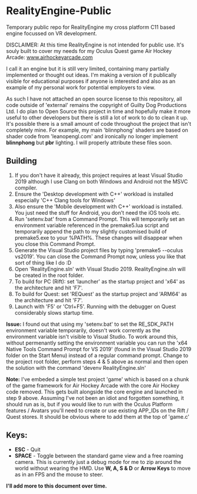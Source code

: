# RealityEngine-Public
Temporary public repo for RealityEngine my cross platform C11 based engine focussed on VR development.

DISCLAIMER: At this time RealityEngine is not intended for public use.  It's souly built to cover my needs for my Oculus Quest game Air Hockey Arcade: www.airhockeyarcade.com

I call it an engine but it is still very limited, containing many partially implemented or thought out ideas.  I'm making a version of it publically visible for educational purposes if anyone is interested and also as an example of my personal work for potential employers to view.

As such I have not attached an open source license to this repository, all code outside of 'external' remains the copyright of Guilty Dog Productions Ltd.  I do plan to Open Source this project in time and hopefully make it more useful to other developers but there is still a lot of work to do to clean it up. It's possible there is a small amount of code throughout the project that isn't completely mine.  For example, my main 'blinnphong' shaders are based on shader code from 'leanopengl.com' and ironically no longer implement **blinnphong** but **pbr** lighting.  I will properly attribute these files soon.

## Building

1. If you don't have it already, this project requires at least Visual Studio 2019 although I use Clang on both Windows and Android not the MSVC compiler.
2. Ensure the 'Desktop development with C++' workload is installed especially 'C++ Clang tools for Windows'
3. Also ensure the 'Mobile development with C++' workload is installed.  You just need the stuff for Android, you don't need the iOS tools etc.
4. Run 'setenv.bat' from a Command Prompt.  This will temporarily set an environment variable referenced in the premake5.lua script and temporarily append the path to my slightly customised build of premake5.exe to your %PATH%.  These changes will disappear when you close this Command Prompt.
5. Generate the Visual Studio project files by typing 'premake5 --oculus vs2019'. You can close the Command Prompt now, unless you like that sort of thing like I do :D
6. Open 'RealityEngine.sln' with Visual Studio 2019.  RealityEngine.sln will be created in the root folder.
7. To build for PC (Rift): set 'launcher' as the startup project and 'x64' as the architecture and hit 'F7'.
8. To build for Quest: set 'REQuest' as the startup project and 'ARM64' as the architecture and hit 'F7'.
9. Launch with 'F5' or 'Ctrl+F5'.  Running with the debugger on Quest considerably slows startup time.

**Issue:** I found out that using my 'setenv.bat' to set the RE_SDK_PATH environment variable temporarily, doesn't work corrently as the environment variable isn't visible to Visual Studio.  To work around this, without permenantly setting the environment variable you can run the 'x64 Native Tools Command Prompt for VS 2019' (found in the Visual Studio 2019 folder on the Start Menu) instead of a regular command prompt. Change to the project root folder, perform steps 4 & 5 above as normal and then open the solution with the command 'devenv RealityEngine.sln' 

**Note:** I've embeded a simple test project 'game' which is based on a chunk of the game framework for Air Hockey Arcade with the core Air Hockey code removed.  This gets built alongside the core engine and launched in step 9 above.  Assuming I've not been an idiot and forgotten something, it should run as is, but if you would like to run with the Oculus Platform features / Avatars you'll need to create or use existing APP_IDs on the Rift / Quest stores.  It should be obvious where to add them at the top of 'game.c'
 
## Keys:

* **ESC** - Quit
* **SPACE** - Toggle between the standard game view and a free roaming camera.  This is currently just a debug mode for me to zip around the world without wearing the HMD. Use **W, A, S & D** or **Arrow Keys** to move as in an FPS and the mouse to steer.

**I'll add more to this document over time.**
